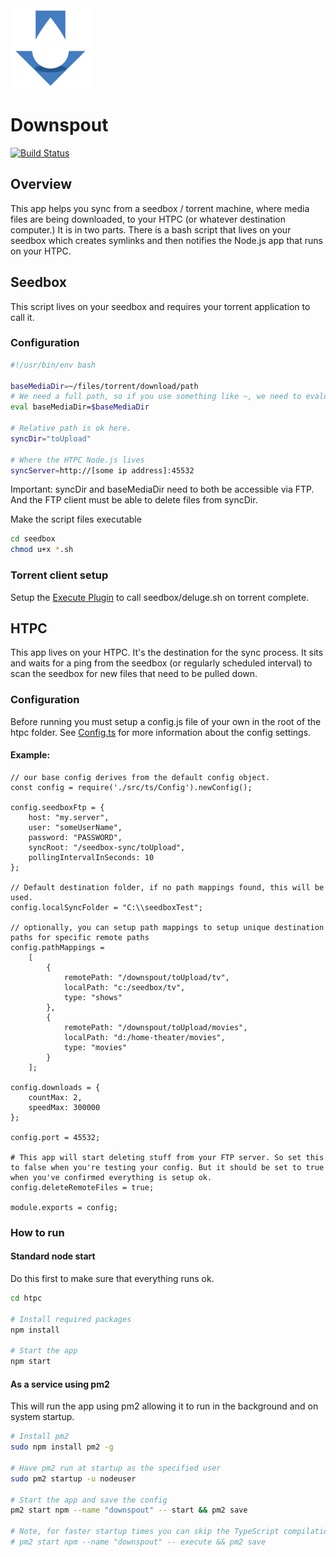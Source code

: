 <img src="Logov0.2.png" alt="Drawing" width="128"/>

# Downspout

[![Build Status](https://travis-ci.org/ThatOdieGuy/downspout.svg?branch=master)](https://travis-ci.org/ThatOdieGuy/downspout)

## Overview

This app helps you sync from a seedbox / torrent machine, where media files are being downloaded, to your HTPC (or whatever destination computer.) It is in two parts. There is a bash script that lives on your seedbox which creates symlinks and then notifies the Node.js app that runs on your HTPC.

## Seedbox
This script lives on your seedbox and requires your torrent application to call it.

### Configuration
```bash
#!/usr/bin/env bash

baseMediaDir=~/files/torrent/download/path
# We need a full path, so if you use something like ~, we need to evaluate it.
eval baseMediaDir=$baseMediaDir

# Relative path is ok here.
syncDir="toUpload"

# Where the HTPC Node.js lives
syncServer=http://[some ip address]:45532
```

Important: syncDir and baseMediaDir need to both be accessible via FTP. And the FTP client must be able to delete files from syncDir.

Make the script files executable
```bash
cd seedbox
chmod u+x *.sh
```

### Torrent client setup
Setup the [Execute Plugin](http://dev.deluge-torrent.org/wiki/Plugins/Execute) to call seedbox/deluge.sh on torrent complete.

## HTPC 
This app lives on your HTPC. It's the destination for the sync process. It sits and waits for a ping from the seedbox (or regularly scheduled interval) to scan the seedbox for new files that need to be pulled down.

### Configuration

Before running you must setup a config.js file of your own in the root of the htpc folder. See [Config.ts](htpc/src/ts/Config.ts) for more information about the config settings.

#### Example:
```
// our base config derives from the default config object.
const config = require('./src/ts/Config').newConfig();

config.seedboxFtp = {
    host: "my.server",
    user: "someUserName",
    password: "PASSWORD",
    syncRoot: "/seedbox-sync/toUpload",
    pollingIntervalInSeconds: 10
};

// Default destination folder, if no path mappings found, this will be used.
config.localSyncFolder = "C:\\seedboxTest";

// optionally, you can setup path mappings to setup unique destination paths for specific remote paths
config.pathMappings =
    [
        {
            remotePath: "/downspout/toUpload/tv",
            localPath: "c:/seedbox/tv",
            type: "shows"
        },
        {
            remotePath: "/downspout/toUpload/movies",
            localPath: "d:/home-theater/movies",
            type: "movies"
        }
    ];

config.downloads = {
    countMax: 2,
    speedMax: 300000
};

config.port = 45532;

# This app will start deleting stuff from your FTP server. So set this to false when you're testing your config. But it should be set to true when you've confirmed everything is setup ok.
config.deleteRemoteFiles = true;

module.exports = config;
```

### How to run

#### Standard node start
Do this first to make sure that everything runs ok.
```bash
cd htpc

# Install required packages
npm install

# Start the app
npm start
```

#### As a service using pm2
This will run the app using pm2 allowing it to run in the background and on system startup.
```bash
# Install pm2
sudo npm install pm2 -g

# Have pm2 run at startup as the specified user
sudo pm2 startup -u nodeuser

# Start the app and save the config
pm2 start npm --name "downspout" -- start && pm2 save

# Note, for faster startup times you can skip the TypeScript compilation with this line instead
# pm2 start npm --name "downspout" -- execute && pm2 save
```
